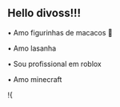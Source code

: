 ## Hello divoss!!! 

 • Amo figurinhas de macacos 🐒
 
 • Amo lasanha 
 
 • Sou profissional em roblox 

 • Amo minecraft 


!{[](https://tenor.com/t1PJuq78Siv.gif)

